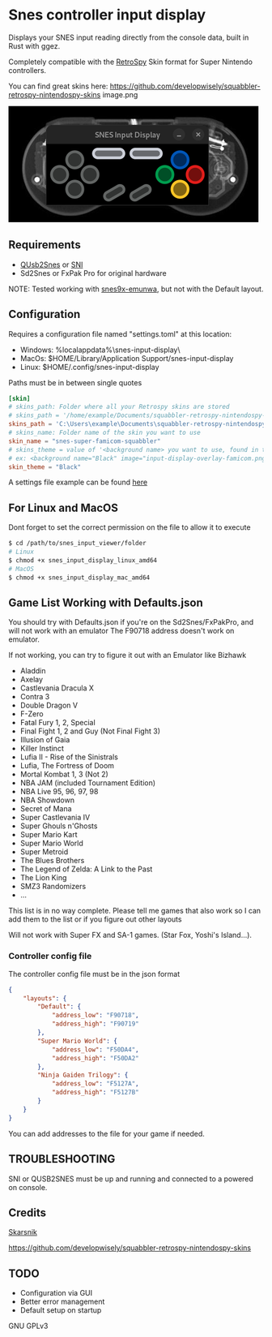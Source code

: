 # Snes controller input display
Displays your SNES input reading directly from the console data, built in Rust with ggez.

Completely compatible with the [RetroSpy](https://retro-spy.com) Skin format for Super Nintendo controllers.

You can find great skins here: https://github.com/developwisely/squabbler-retrospy-nintendospy-skins
image.png


![image info](images/snes_controller.png)



## Requirements
- [QUsb2Snes](https://skarsnik.github.io/QUsb2snes/) or [SNI](https://github.com/alttpo/sni)
- Sd2Snes or FxPak Pro for original hardware

NOTE: Tested working with [snes9x-emunwa](https://github.com/Skarsnik/snes9x-emunwa), but not with the Default layout.

## Configuration
Requires a configuration file named "settings.toml" at this location:
- Windows: %localappdata%\snes-input-display\
- MacOs: $HOME/Library/Application Support/snes-input-display
- Linux: $HOME/.config/snes-input-display

Paths must be in between single quotes
```toml
[skin]
# skins_path: Folder where all your Retrospy skins are stored
# skins_path = '/home/example/Documents/squabbler-retrospy-nintendospy-skins/skins'
skins_path = 'C:\Users\example\Documents\squabbler-retrospy-nintendospy-skins\skins'
# skins_name: Folder name of the skin you want to use
skin_name = "snes-super-famicom-squabbler"
# skins_theme = value of '<background name> you want to use, found in the theme's xml file'
# ex: <background name="Black" image="input-display-overlay-famicom.png" />
skin_theme = "Black"

```
A settings file example can be found [here](https://github.com/ChTBoner/snes_input_display)

## For Linux and MacOS
Dont forget to set the correct permission on the file to allow it to execute
```sh
$ cd /path/to/snes_input_viewer/folder
# Linux
$ chmod +x snes_input_display_linux_amd64
# MacOS
$ chmod +x snes_input_display_mac_amd64
```

## Game List Working with Defaults.json
You should try with Defaults.json if you're on the Sd2Snes/FxPakPro, and will not work with an emulator
The F90718 address doesn't work on emulator.

If not working, you can try to figure it out with an Emulator like Bizhawk

- Aladdin
- Axelay
- Castlevania Dracula X
- Contra 3
- Double Dragon V
- F-Zero
- Fatal Fury 1, 2, Special
- Final Fight 1, 2 and Guy (Not Final Fight 3)
- Illusion of Gaia
- Killer Instinct
- Lufia II - Rise of the Sinistrals
- Lufia, The Fortress of Doom
- Mortal Kombat 1, 3 (Not 2)
- NBA JAM (included Tournament Edition)
- NBA Live 95, 96, 97, 98
- NBA Showdown
- Secret of Mana
- Super Castlevania IV
- Super Ghouls n'Ghosts
- Super Mario Kart
- Super Mario World
- Super Metroid
- The Blues Brothers
- The Legend of Zelda: A Link to the Past
- The Lion King
- SMZ3 Randomizers
- ...

This list is in no way complete.
Please tell me games that also work so I can add them to the list or if you figure out other layouts

Will not work with Super FX and SA-1 games. (Star Fox, Yoshi's Island...).

### Controller config file

The controller config file must be in the json format

```json
{
    "layouts": {
        "Default": {
            "address_low": "F90718",
            "address_high": "F90719"
        },
        "Super Mario World": {
            "address_low": "F50DA4",
            "address_high": "F50DA2"
        },
        "Ninja Gaiden Trilogy": {
            "address_low": "F5127A",
            "address_high": "F5127B"
        }
    }
}
```

You can add addresses to the file for your game if needed.

## TROUBLESHOOTING
SNI or QUSB2SNES must be up and running and connected to a powered on console.

## Credits
[Skarsnik](https://github.com/Skarsnik)

https://github.com/developwisely/squabbler-retrospy-nintendospy-skins


## TODO
- Configuration via GUI
- Better error management
- Default setup on startup

GNU GPLv3